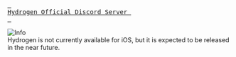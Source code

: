 [<kbd> <br> Hydrogen Official Discord Server <br> </kbd>][Hydrogen]

[Hydrogen]: https://discord.com/invite/Hydrogen

<picture>
<source media="(prefers-color-scheme: light)" srcset="https://raw.githubusercontent.com/Mqxx/GitHub-Markdown/main/blockquotes/badge/light-theme/info.svg">
<img alt="Info" src="https://raw.githubusercontent.com/Mqxx/GitHub-Markdown/main/blockquotes/badge/dark-theme/info.svg">
</picture><br>
Hydrogen is not currently available for iOS, but it is expected to be released in the near future.
